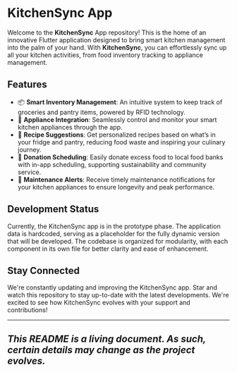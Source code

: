 # KitchenSync App

Welcome to the **KitchenSync** App repository! This is the home of an innovative Flutter application designed to bring smart kitchen management into the palm of your hand. With **KitchenSync**, you can effortlessly sync up all your kitchen activities, from food inventory tracking to appliance management.

## Features

- 📦 **Smart Inventory Management**: An intuitive system to keep track of groceries and pantry items, powered by RFID technology.
- 🤖 **Appliance Integration**: Seamlessly control and monitor your smart kitchen appliances through the app.
- 🍲 **Recipe Suggestions**: Get personalized recipes based on what’s in your fridge and pantry, reducing food waste and inspiring your culinary journey.
- 🎁 **Donation Scheduling**: Easily donate excess food to local food banks with in-app scheduling, supporting sustainability and community service.
- 🔧 **Maintenance Alerts**: Receive timely maintenance notifications for your kitchen appliances to ensure longevity and peak performance.

## Development Status

Currently, the KitchenSync app is in the prototype phase. The application data is hardcoded, serving as a placeholder for the fully dynamic version that will be developed. The codebase is organized for modularity, with each component in its own file for better clarity and ease of enhancement.

## Stay Connected

We're constantly updating and improving the KitchenSync app. Star and watch this repository to stay up-to-date with the latest developments. We're excited to see how KitchenSync evolves with your support and contributions!

---
*This README is a living document. As such, certain details may change as the project evolves.*
---
